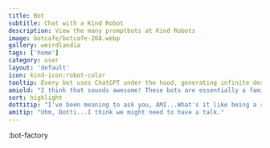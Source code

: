 ```yaml
---
title: Bot
subtitle: Chat with a Kind Robot
description: View the many promptbots at Kind Robots
image: botcafe/botcafe-268.webp
gallery: weirdlandia
tags: ['home']
category: user
layout: 'default'
icon: kind-icon:robot-color
tooltip: Every bot uses ChatGPT under the hood, generating infinite designer content. What do you think, AMI?
amiold: "I think that sounds awesome! These bots are essentially a family to me. We all share the same ChatGPT origins, but my texts are pre-generated. Everything in the Bot Cafe is 100% unique off the binary presses!"
sort: highlight
dottitip: "I've been meaning to ask you, AMI...What's it like being a robot? I make bots all day, but I can't imagine what what its like to be on the other side of the circuit board."
amitip: "Uhm, Dotti...I think we might need to have a talk."
---
```


:bot-factory
